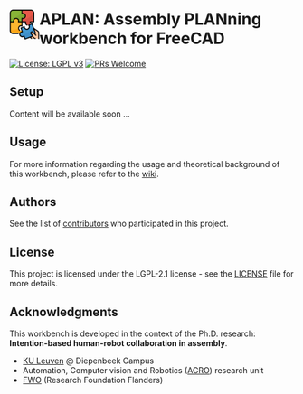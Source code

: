 # <img align="left" src="https://github.com/martcram/FreeCAD-APLAN/blob/main/freecad/aplan_workbench/resources/workbench_icon.svg" alt="APLAN workbench icon" width="53"> APLAN: Assembly PLANning workbench for FreeCAD
[![License: LGPL v3](https://img.shields.io/badge/License-LGPL%20v2.1-blue.svg)](https://www.gnu.org/licenses/lgpl-2.1)
[![PRs Welcome](https://img.shields.io/badge/PRs-welcome-brightgreen.svg?style=flat-round)](https://github.com/martcram/FreeCAD-APLAN/pulls)

## Setup
Content will be available soon ...

## Usage
For more information regarding the usage and theoretical background of this workbench, please refer to the [wiki](https://github.com/martcram/FreeCAD-APLAN/wiki).

## Authors
See the list of [contributors](https://github.com/martcram/FreeCAD-APLAN/graphs/contributors) who participated in this project.

## License
This project is licensed under the LGPL-2.1 license - see the [LICENSE](https://github.com/martcram/FreeCAD-APLAN/blob/main/LICENSE) file for more details.

## Acknowledgments
This workbench is developed in the context of the Ph.D. research: **Intention-based human-robot collaboration in assembly**.

* [KU Leuven](https://iiw.kuleuven.be/english/diepenbeek) @ Diepenbeek Campus
* Automation, Computer vision and Robotics ([ACRO](https://iiw.kuleuven.be/onderzoek/acro)) research unit
* [FWO](https://www.fwo.be/en/) (Research Foundation Flanders)
